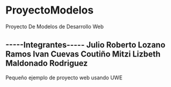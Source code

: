 # ProyectoModelos
Proyecto De Modelos de Desarrollo Web 

-----Integrantes-----
Julio Roberto Lozano Ramos
Ivan Cuevas Coutiño
Mitzi Lizbeth Maldonado Rodriguez
---------------------

Pequeño ejemplo de proyecto web usando UWE
